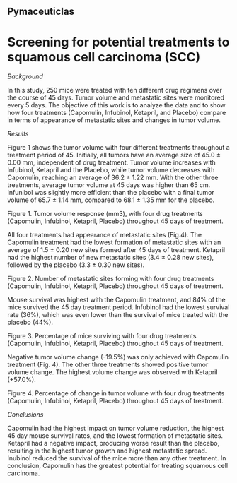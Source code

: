 ## Pymaceuticlas
# Screening for potential treatments to squamous cell carcinoma (SCC)

*Background*

In this study, 250 mice were treated with ten different drug regimens over the course of 45 days. Tumor volume and metastatic sites were monitored every 5 days. 
The objective of this work is to analyze the data and to show how four treatments (Capomulin, Infubinol, Ketapril, and Placebo) compare in terms of appearance of metastatic sites and changes in tumor volume.

*Results*

Figure 1 shows the tumor volume with four different treatments throughout a treatment period of 45. Initially, all tumors have an average size of 45.0 ± 0.00 mm, independent of drug treatment. Tumor volume increases with Infubinol, Ketapril and the Placebo, while tumor volume decreases with Capomulin, reaching an average of 36.2 ± 1.22 mm.  With the other three treatments, average tumor volume at 45 days was higher than 65 cm. Infunibol was slightly more efficient than the placebo with a final tumor volume of 65.7 ± 1.14 mm, compared to 68.1 ± 1.35 mm for the placebo.

 
Figure 1. Tumor volume response (mm3), with four drug treatments (Capomulin, Infubinol, Ketapril, Placebo) throughout 45 days of treatment.

All four treatments had appearance of metastatic sites (Fig.4). The Capomulin treatment had the lowest formation of metastatic sites with an average of 1.5 ± 0.20 new sites formed after 45 days of treatment. Ketapril had the highest number of new metastatic sites (3.4 ± 0.28 new sites), followed by the placebo (3.3 ± 0.30 new sites).
 
Figure 2. Number of metastatic sites forming with four drug treatments (Capomulin, Infubinol, Ketapril, Placebo) throughout 45 days of treatment.

Mouse survival was highest with the Capomulin treatment, and 84% of the mice survived the 45 day treatment period. Infubinol had the lowest survival rate (36%), which was even lower than the survival of mice treated with the placebo (44%).
 
Figure 3. Percentage of mice surviving with four drug treatments (Capomulin, Infubinol, Ketapril, Placebo) throughout 45 days of treatment.

Negative tumor volume change (-19.5%) was only achieved with Capomulin treatment (Fig. 4). The other three treatments showed positive tumor volume change. The highest volume change was observed with Ketapril (+57.0%).
 
Figure 4. Percentage of change in tumor volume with four drug treatments (Capomulin, Infubinol, Ketapril, Placebo) throughout 45 days of treatment.

*Conclusions*

Capomulin had the highest impact on tumor volume reduction, the highest 45 day mouse survival rates, and the lowest formation of metastatic sites. Ketapril had a negative impact, producing worse result than the placebo, resulting in the highest tumor growth and highest metastatic spread. Inubinol reduced the survival of the mice more than any other treatment.
In conclusion, Capomulin has the greatest potential for treating squamous cell carcinoma.
